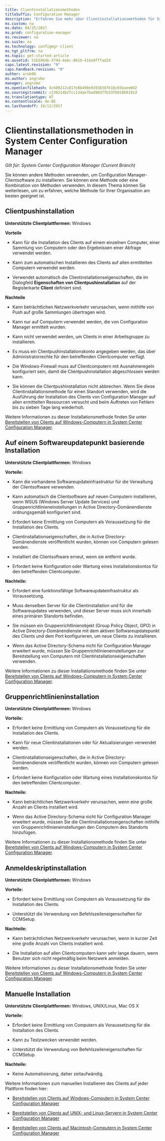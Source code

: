 ```yaml
---
title: Clientinstallationsmethoden
titleSuffix: Configuration Manager
description: "Erfahren Sie mehr über Clientinstallationsmethoden für System Center Configuration Manager."
ms.custom: na
ms.date: 04/25/2017
ms.prod: configuration-manager
ms.reviewer: na
ms.suite: na
ms.technology: configmgr-client
ms.tgt_pltfrm: na
ms.topic: get-started-article
ms.assetid: 51b5964b-374d-4abc-8619-414a9fffad2d
caps.latest.revision: "9"
caps.handback.revision: "0"
author: arob98
ms.author: angrobe
manager: angrobe
ms.openlocfilehash: 4c600212c817e8b490e93938387b18c65baee042
ms.sourcegitcommit: c236214b2fcc13dae7bad96d7fb33f692868191d
ms.translationtype: HT
ms.contentlocale: de-DE
ms.lasthandoff: 10/12/2017
---
```

# <a name="client-installation-methods-in-system-center-configuration-manager"></a>Clientinstallationsmethoden in System Center Configuration Manager

*Gilt für: System Center Configuration Manager (Current Branch)*

Sie können andere Methoden verwenden, um Configuration Manager-Clientsoftware zu installieren. Sie können eine Methode oder eine Kombination von Methoden verwenden. In diesem Thema können Sie weiterlesen, um zu erfahren, welche Methode für Ihrer Organisation am besten geeignet ist.  

## <a name="client-push-installation"></a>Clientpushinstallation  

 **Unterstützte Clientplattformen:** Windows  

 **Vorteile**  

-   Kann für die Installation des Clients auf einem einzelnen Computer, einer Sammlung von Computern oder den Ergebnissen einer Abfrage verwendet werden.  

-   Kann zum automatischen Installieren des Clients auf allen ermittelten Computern verwendet werden.  

-   Verwendet automatisch die Clientinstallationseigenschaften, die im Dialogfeld **Eigenschaften von Clientpushinstallation** auf der Registerkarte **Client** definiert sind.  

 **Nachteile**  

-   Kann beträchtlichen Netzwerkverkehr verursachen, wenn mithilfe von Push auf große Sammlungen übertragen wird.  

-   Kann nur auf Computern verwendet werden, die von Configuration Manager ermittelt wurden.  

-   Kann nicht verwendet werden, um Clients in einer Arbeitsgruppe zu installieren.  

-   Es muss ein Clientpushinstallationskonto angegeben werden, das über Administratorrechte für den betreffenden Clientcomputer verfügt.  

-   Die Windows-Firewall muss auf Clientcomputern mit Ausnahmeregeln konfiguriert sein, damit die Clientpushinstallation abgeschlossen werden kann.  

-   Sie können die Clientpushinstallation nicht abbrechen. Wenn Sie diese Clientinstallationsmethode für einen Standort verwenden, wird die Ausführung der Installation des Clients von Configuration Manager auf allen ermittelten Ressourcen versucht und beim Auftreten von Fehlern bis zu sieben Tage lang wiederholt.  

 Weitere Informationen zu dieser Installationsmethode finden Sie unter [Bereitstellen von Clients auf Windows-Computern in System Center Configuration Manager](../../../../core/clients/deploy/deploy-clients-to-windows-computers.md).  

## <a name="software-update-point-based-installation"></a>Auf einem Softwareupdatepunkt basierende Installation  
 **Unterstützte Clientplattformen:** Windows  

 **Vorteile:**  

-   Kann die vorhandene Softwareupdateinfrastruktur für die Verwaltung der Clientsoftware verwenden.  

-   Kann automatisch die Clientsoftware auf neuen Computern installieren, wenn WSUS (Windows Server Update Services) und Gruppenrichtlinieneinstellungen in Active Directory-Domänendienste ordnungsgemäß konfiguriert sind.  

-   Erfordert keine Ermittlung von Computern als Voraussetzung für die Installation des Clients.  

-   Clientinstallationseigenschaften, die in Active Directory-Domänendienste veröffentlicht wurden, können von Computern gelesen werden.  

-   Installiert die Clientsoftware erneut, wenn sie entfernt wurde.  

-   Erfordert keine Konfiguration oder Wartung eines Installationskontos für den betreffenden Clientcomputer.  

 **Nachteile:**  

-   Erfordert eine funktionsfähige Softwareupdateinfrastruktur als Voraussetzung.  

-   Muss denselben Server für die Clientinstallation und für die Softwareupdates verwenden, und dieser Server muss sich innerhalb eines primären Standorts befinden.  

-   Sie müssen ein Gruppenrichtlinienobjekt (Group Policy Object, GPO) in Active Directory-Domänendienste mit dem aktiven Softwareupdatepunkt des Clients und dem Port konfigurieren, um neue Clients zu installieren.  

-   Wenn das Active Directory-Schema nicht für Configuration Manager erweitert wurde, müssen Sie Gruppenrichtlinieneinstellungen zur Bereitstellung von Computern mit Clientinstallationseigenschaften verwenden.  

 Weitere Informationen zu dieser Installationsmethode finden Sie unter [Bereitstellen von Clients auf Windows-Computern in System Center Configuration Manager](../../../../core/clients/deploy/deploy-clients-to-windows-computers.md).  

## <a name="group-policy-installation"></a>Gruppenrichtlinieninstallation  
 **Unterstützte Clientplattformen:** Windows  

 **Vorteile:**  

-   Erfordert keine Ermittlung von Computern als Voraussetzung für die Installation des Clients.  

-   Kann für neue Clientinstallationen oder für Aktualisierungen verwendet werden.  

-   Clientinstallationseigenschaften, die in Active Directory-Domänendienste veröffentlicht wurden, können von Computern gelesen werden.  

-   Erfordert keine Konfiguration oder Wartung eines Installationskontos für den betreffenden Clientcomputer.  

 **Nachteile:**  

-   Kann beträchtlichen Netzwerkverkehr verursachen, wenn eine große Anzahl an Clients installiert wird.  

-   Wenn das Active Directory-Schema nicht für Configuration Manager erweitert wurde, müssen Sie die Clientinstallationseigenschaften mithilfe von Gruppenrichtlinieneinstellungen den Computern des Standorts hinzufügen.  

 Weitere Informationen zu dieser Installationsmethode finden Sie unter [Bereitstellen von Clients auf Windows-Computern in System Center Configuration Manager](../../../../core/clients/deploy/deploy-clients-to-windows-computers.md).  

## <a name="logon-script-installation"></a>Anmeldeskriptinstallation  
 **Unterstützte Clientplattformen:** Windows  

 **Vorteile:**  

-   Erfordert keine Ermittlung von Computern als Voraussetzung für die Installation des Clients.  

-   Unterstützt die Verwendung von Befehlszeileneigenschaften für CCMSetup.  

 **Nachteile:**  

-   Kann beträchtlichen Netzwerkverkehr verursachen, wenn in kurzer Zeit eine große Anzahl von Clients installiert wird.  

-   Die Installation auf allen Clientcomputern kann sehr lange dauern, wenn Benutzer sich nicht regelmäßig beim Netzwerk anmelden.  

 Weitere Informationen zu dieser Installationsmethode finden Sie unter [Bereitstellen von Clients auf Windows-Computern in System Center Configuration Manager](../../../../core/clients/deploy/deploy-clients-to-windows-computers.md).  

## <a name="manual-installation"></a>Manuelle Installation  
 **Unterstützte Clientplattformen:** Windows, UNIX/Linux, Mac OS X  

 **Vorteile:**  

-   Erfordert keine Ermittlung von Computern als Voraussetzung für die Installation des Clients.  

-   Kann zu Testzwecken verwendet werden.  

-   Unterstützt die Verwendung von Befehlszeileneigenschaften für CCMSetup.  

 **Nachteile:**  

-   Keine Automatisierung, daher zeitaufwändig.  

 Weitere Informationen zum manuellen Installieren des Clients auf jeder Plattform finden hier:  

-   [Bereitstellen von Clients auf Windows-Computern in System Center Configuration Manager](../../../../core/clients/deploy/deploy-clients-to-windows-computers.md)  

-   [Bereitstellen von Clients auf UNIX- und Linux-Servern in System Center Configuration Manager](../../../../core/clients/deploy/deploy-clients-to-unix-and-linux-servers.md)  

-   [Bereitstellen von Clients auf Macintosh-Computern in System Center Configuration Manager](../../../../core/clients/deploy/deploy-clients-to-macs.md)  
